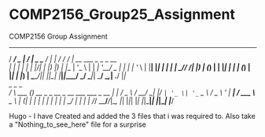 # COMP2156_Group25_Assignment
COMP2156 Group Assignment

  ____ ___  __  __ ____ ____  _ ____   __      ____                       
 / ___/ _ \|  \/  |  _ \___ \/ | ___| / /_    / ___|_ __ ___  _   _ _ __  
| |  | | | | |\/| | |_) |__) | |___ \| '_ \  | |  _| '__/ _ \| | | | '_ \ 
| |__| |_| | |  | |  __// __/| |___) | (_) | | |_| | | | (_) | |_| | |_) |
 \____\___/|_|  |_|_|  |_____|_|____/ \___/   \____|_|  \___/ \__,_| .__/ 
                                                                   |_|    
    _            _                                  _   
   / \   ___ ___(_) __ _ _ __  _ __ ___   ___ _ __ | |_ 
  / _ \ / __/ __| |/ _` | '_ \| '_ ` _ \ / _ \ '_ \| __|
 / ___ \\__ \__ \ | (_| | | | | | | | | |  __/ | | | |_ 
/_/   \_\___/___/_|\__, |_| |_|_| |_| |_|\___|_| |_|\__|
                   |___/



Hugo - I have Created and added the 3 files that i was required to. Also take a "Nothing_to_see_here" file for a surprise 
